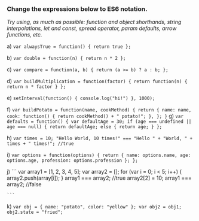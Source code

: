 <h3>Change the expressions below to ES6 notation.</h3>

*Try using, as much as possible: function and object shorthands, string interpolations,*
*let and const, spread operator, param defaults, arrow functions, etc.*

a)
    ```
    var alwaysTrue = function() { return true };
    ```

b)
    ```
    var double = function(n) { return n * 2 };
    ```
    
c)
    ```
    var compare = function(a, b) { return (a >= b) ? a : b; };
    ```

d)
    ```
    var buildMultiplication = function(factor) { return function(n) { return n * factor } };
    ```

e)
    ```
    setInterval(function() { console.log("hi!") }, 1000);
    ```

f)
    ```
    var buildPotato = function(name, cookMethod) {
        return {
            name: name,
            cook: function() { return cookMethod() + " potato!"; },
        };
    }
    ```
g)
    ```
    var defaults = function() {
        var defaultAge = 30;
        if (age === undefined || age === null) {
            return defaultAge;
        else {
            return age;
        }
    };
    ```

h)
    ```
    var times = 10;
    "Hello World, 10 times!" === "Hello " + "World, " + times + " times!"; //true
    ```

i)
    ```
    var options = function(options) {
        return { name: options.name, age: options.age, profession: options.profession };
    };
    ```

j)
    ```
    var array1 = [1, 2, 3, 4, 5];
    var array2 = [];
    for (var i = 0; i < 5; i++) {
        array2.push(array[i]);
    }
    array1 === array2; //true
    array2[2] = 10;
    array1 === array2; //false
    
    ```

k)
    ```
    var obj = { name: "potato", color: "yellow" };
    var obj2 = obj1;
    obj2.state = "fried";
    ```
